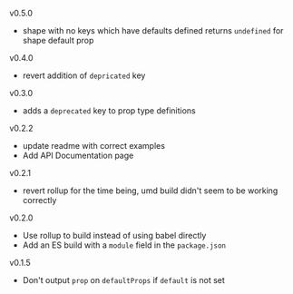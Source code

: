 v0.5.0
- shape with no keys which have defaults defined returns `undefined` for shape default prop

v0.4.0
- revert addition of `depricated` key

v0.3.0

- adds a `deprecated` key to prop type definitions

v0.2.2

- update readme with correct examples
- Add API Documentation page

v0.2.1

- revert rollup for the time being, umd build didn't seem to be working correctly

v0.2.0

- Use rollup to build instead of using babel directly
- Add an ES build with a `module` field in the `package.json`

v0.1.5

- Don't output `prop` on `defaultProps` if `default` is not set

